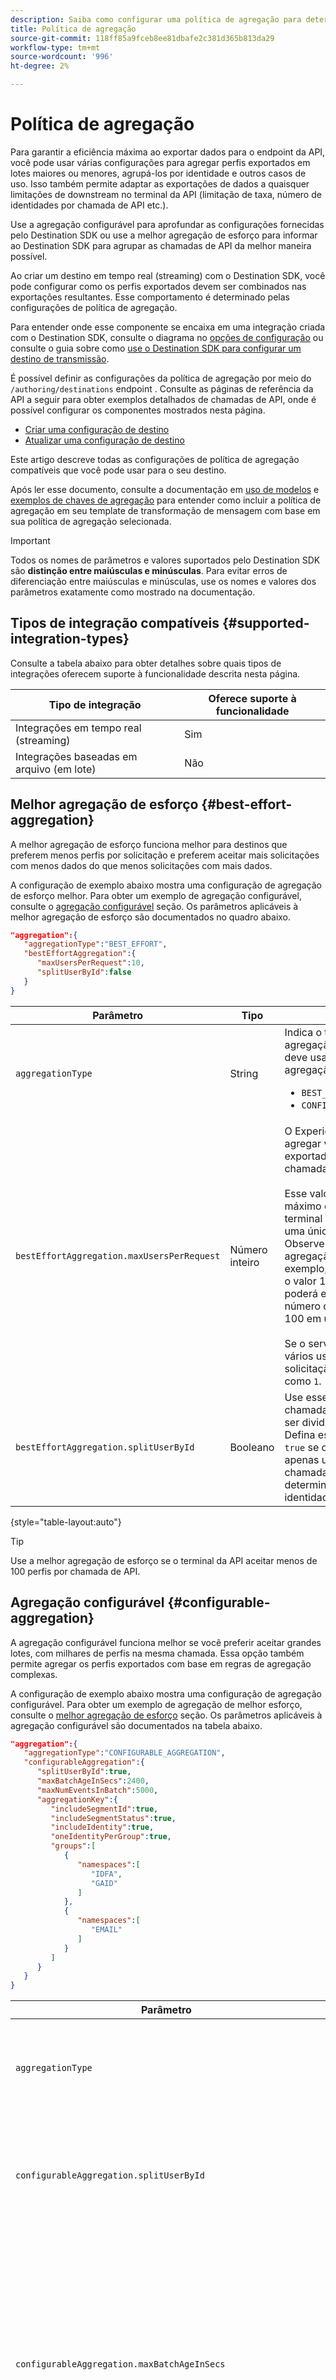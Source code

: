 ```yaml
---
description: Saiba como configurar uma política de agregação para determinar como as solicitações HTTP para seu destino devem ser agrupadas e armazenadas em lote.
title: Política de agregação
source-git-commit: 118ff85a9fceb8ee81dbafe2c381d365b813da29
workflow-type: tm+mt
source-wordcount: '996'
ht-degree: 2%

---
```



# Política de agregação

Para garantir a eficiência máxima ao exportar dados para o endpoint da API, você pode usar várias configurações para agregar perfis exportados em lotes maiores ou menores, agrupá-los por identidade e outros casos de uso. Isso também permite adaptar as exportações de dados a quaisquer limitações de downstream no terminal da API (limitação de taxa, número de identidades por chamada de API etc.).

Use a agregação configurável para aprofundar as configurações fornecidas pelo Destination SDK ou use a melhor agregação de esforço para informar ao Destination SDK para agrupar as chamadas de API da melhor maneira possível.

Ao criar um destino em tempo real (streaming) com o Destination SDK, você pode configurar como os perfis exportados devem ser combinados nas exportações resultantes. Esse comportamento é determinado pelas configurações de política de agregação.

Para entender onde esse componente se encaixa em uma integração criada com o Destination SDK, consulte o diagrama no [opções de configuração](../configuration-options.md) ou consulte o guia sobre como [use o Destination SDK para configurar um destino de transmissão](../../guides/configure-destination-instructions.md#create-destination-configuration).

É possível definir as configurações da política de agregação por meio do `/authoring/destinations` endpoint . Consulte as páginas de referência da API a seguir para obter exemplos detalhados de chamadas de API, onde é possível configurar os componentes mostrados nesta página.

* [Criar uma configuração de destino](../../authoring-api/destination-configuration/create-destination-configuration.md)
* [Atualizar uma configuração de destino](../../authoring-api/destination-configuration/update-destination-configuration.md)

Este artigo descreve todas as configurações de política de agregação compatíveis que você pode usar para o seu destino.

Após ler esse documento, consulte a documentação em [uso de modelos](../../functionality/destination-server/message-format.md#using-templating) e [exemplos de chaves de agregação](../../functionality/destination-server/message-format.md#template-aggregation-key) para entender como incluir a política de agregação em seu template de transformação de mensagem com base em sua política de agregação selecionada.

>[!IMPORTANT]
>
>Todos os nomes de parâmetros e valores suportados pelo Destination SDK são **distinção entre maiúsculas e minúsculas**. Para evitar erros de diferenciação entre maiúsculas e minúsculas, use os nomes e valores dos parâmetros exatamente como mostrado na documentação.

## Tipos de integração compatíveis {#supported-integration-types}

Consulte a tabela abaixo para obter detalhes sobre quais tipos de integrações oferecem suporte à funcionalidade descrita nesta página.

| Tipo de integração | Oferece suporte à funcionalidade |
|---|---|
| Integrações em tempo real (streaming) | Sim |
| Integrações baseadas em arquivo (em lote) | Não |

## Melhor agregação de esforço {#best-effort-aggregation}

A melhor agregação de esforço funciona melhor para destinos que preferem menos perfis por solicitação e preferem aceitar mais solicitações com menos dados do que menos solicitações com mais dados.

A configuração de exemplo abaixo mostra uma configuração de agregação de esforço melhor. Para obter um exemplo de agregação configurável, consulte o [agregação configurável](#configurable-aggregation) seção. Os parâmetros aplicáveis à melhor agregação de esforço são documentados no quadro abaixo.

```json
"aggregation":{
   "aggregationType":"BEST_EFFORT",
   "bestEffortAggregation":{
      "maxUsersPerRequest":10,
      "splitUserById":false
   }
}
```

| Parâmetro | Tipo | Descrição |
|---------|----------|------|
| `aggregationType` | String | Indica o tipo de política de agregação que seu destino deve usar. Tipos de agregação compatíveis: <ul><li>`BEST_EFFORT`</li><li>`CONFIGURABLE_AGGREGATION`</li></ul> |
| `bestEffortAggregation.maxUsersPerRequest` | Número inteiro | O Experience Platform pode agregar vários perfis exportados em uma única chamada HTTP. <br><br>Esse valor indica o número máximo de perfis que seu terminal deve receber em uma única chamada HTTP. Observe que esta é a melhor agregação de esforço. Por exemplo, se você especificar o valor 100, a Platform poderá enviar qualquer número de perfis menor que 100 em uma chamada. <br><br> Se o servidor não aceitar vários usuários por solicitação, defina esse valor como `1`. |
| `bestEffortAggregation.splitUserById` | Booleano | Use esse sinalizador se a chamada para o destino deve ser dividida por identidade. Defina este sinalizador como `true` se o servidor aceitar apenas uma identidade por chamada, para um determinado namespace de identidade. |

{style="table-layout:auto"}

>[!TIP]
>
>Use a melhor agregação de esforço se o terminal da API aceitar menos de 100 perfis por chamada de API.

## Agregação configurável {#configurable-aggregation}

A agregação configurável funciona melhor se você preferir aceitar grandes lotes, com milhares de perfis na mesma chamada. Essa opção também permite agregar os perfis exportados com base em regras de agregação complexas.

A configuração de exemplo abaixo mostra uma configuração de agregação configurável. Para obter um exemplo de agregação de melhor esforço, consulte o [melhor agregação de esforço](#best-effort-aggregation) seção. Os parâmetros aplicáveis à agregação configurável são documentados na tabela abaixo.

```json
"aggregation":{
   "aggregationType":"CONFIGURABLE_AGGREGATION",
   "configurableAggregation":{
      "splitUserById":true,
      "maxBatchAgeInSecs":2400,
      "maxNumEventsInBatch":5000,
      "aggregationKey":{
         "includeSegmentId":true,
         "includeSegmentStatus":true,
         "includeIdentity":true,
         "oneIdentityPerGroup":true,
         "groups":[
            {
               "namespaces":[
                  "IDFA",
                  "GAID"
               ]
            },
            {
               "namespaces":[
                  "EMAIL"
               ]
            }
         ]
      }
   }
}
```

| Parâmetro | Tipo | Descrição |
|---------|----------|------|
| `aggregationType` | String | Indica o tipo de política de agregação que seu destino deve usar. Tipos de agregação compatíveis: <ul><li>`BEST_EFFORT`</li><li>`CONFIGURABLE_AGGREGATION`</li></ul> |
| `configurableAggregation.splitUserById` | Booleano | Use esse sinalizador se a chamada para o destino deve ser dividida por identidade. Defina este sinalizador como `true` se o servidor aceitar apenas uma identidade por chamada, para um determinado namespace de identidade. |
| `configurableAggregation.maxBatchAgeInSecs` | Número inteiro | Usado em conjunto com `maxNumEventsInBatch`, esse parâmetro determina por quanto tempo o Experience Platform deve aguardar até enviar uma chamada de API para o terminal. <ul><li>Valor mínimo (segundos): 1800</li><li>Valor máximo (segundos): 3600</li></ul> Por exemplo, se você usar o valor máximo para ambos os parâmetros, o Experience Platform aguardará 3600 segundos OU até que haja 10000 perfis qualificados antes de fazer a chamada da API, o que ocorrer primeiro. |
| `configurableAggregation.maxNumEventsInBatch` | Número inteiro | Usado em conjunto com `maxBatchAgeInSecs`, esse parâmetro determina quantos perfis qualificados devem ser agregados em uma chamada de API. <ul><li>Valor mínimo: 1000</li><li>Valor máximo: 10000</li></ul> Por exemplo, se você usar o valor máximo para ambos os parâmetros, o Experience Platform aguardará 3600 segundos OU até que haja 10000 perfis qualificados antes de fazer a chamada da API, o que ocorrer primeiro. |
| `configurableAggregation.aggregationKey` | - | Permite agregar os perfis exportados mapeados para o destino com base nos parâmetros descritos abaixo. |
| `configurableAggregation.aggregationKey.includeSegmentId` | Booleano | Defina este parâmetro como `true` se desejar agrupar perfis exportados para seu destino por ID de segmento. |
| `configurableAggregation.aggregationKey.includeSegmentStatus` | Booleano | Defina este parâmetro e `includeSegmentId` para `true`, se desejar agrupar perfis exportados para seu destino por ID de segmento e status de segmento. |
| `configurableAggregation.aggregationKey.includeIdentity` | Booleano | Defina este parâmetro como `true` se quiser agrupar perfis exportados para seu destino pelo namespace de identidade. |
| `configurableAggregation.aggregationKey.oneIdentityPerGroup` | Booleano | Defina este parâmetro como `true` se desejar que os perfis exportados sejam agregados em grupos com base em uma única identidade (GAID, IDFA, números de telefone, email, etc.). |
| `configurableAggregation.aggregationKey.groups` | Matriz | Crie listas de grupos de identidade se quiser agrupar perfis exportados para seu destino por grupos de namespaces de identidade. Por exemplo, você pode combinar perfis que contêm os identificadores móveis IDFA e GAID em uma chamada para seu destino e emails em outra usando a configuração mostrada no exemplo acima. |

{style="table-layout:auto"}

## Próximas etapas {#next-steps}

Após ler este artigo, você deve ter uma melhor compreensão de como pode configurar políticas de agregação para seu destino.

Para saber mais sobre os outros componentes de destino, consulte os seguintes artigos:

* [Configuração de autenticação do cliente](customer-authentication.md)
* [Autenticação OAuth2](oauth2-authentication.md)
* [Campos de dados do cliente](customer-data-fields.md)
* [Atributos da interface do usuário](ui-attributes.md)
* [Configuração do esquema](schema-configuration.md)
* [Configuração do namespace de identidade](identity-namespace-configuration.md)
* [Configurações de mapeamento suportadas](supported-mapping-configurations.md)
* [Delivery de destino](destination-delivery.md)
* [Configuração de metadados de público-alvo](audience-metadata-configuration.md)
* [Configuração em lote](batch-configuration.md)
* [Qualificações de perfil histórico](historical-profile-qualifications.md)